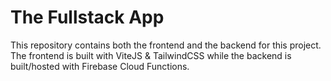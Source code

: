 # The Fullstack App

This repository contains both the frontend and the backend for this project. The frontend is built with ViteJS & TailwindCSS while the backend is built/hosted with Firebase Cloud Functions.
